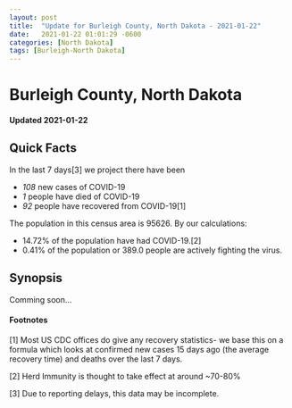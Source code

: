 ```yaml
---
layout: post
title:  "Update for Burleigh County, North Dakota - 2021-01-22"
date:   2021-01-22 01:01:29 -0600
categories: [North Dakota]
tags: [Burleigh-North Dakota]
---
```


# Burleigh County, North Dakota
#### Updated 2021-01-22

## Quick Facts

In the last 7 days[3] we project there have been
- *108* new cases of COVID-19
- *1* people have died of COVID-19
- *92* people have recovered from COVID-19[1]

The population in this census area is 95626. By our calculations:
- 14.72% of the population have had COVID-19.[2]
- 0.41% of the population or 389.0 people are actively fighting the virus.

## Synopsis

Comming soon...


#### Footnotes

[1] Most US CDC offices do give any recovery statistics- we base this on a formula which looks at confirmed new cases
15 days ago (the average recovery time) and deaths over the last 7 days.

[2] Herd Immunity is thought to take effect at around ~70-80%

[3] Due to reporting delays, this data may be incomplete.
 
    